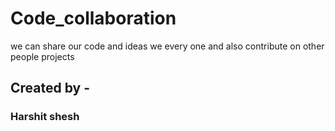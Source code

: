 # Code_collaboration
we can share our code and ideas we every one and also contribute on other people projects

## Created by -
### Harshit shesh
